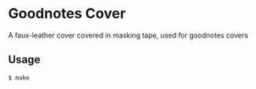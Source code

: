 # Goodnotes Cover

A faux-leather cover covered in masking tape, used for goodnotes covers

## Usage

```bash
$ make
```
